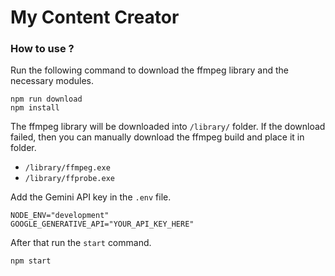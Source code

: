 # My Content Creator

### How to use ?
Run the following command to download the ffmpeg library and the necessary modules.
```
npm run download
npm install
```

The ffmpeg library will be downloaded into `/library/` folder. If the download failed, then you can manually download the ffmpeg build and place it in folder.
+ `/library/ffmpeg.exe`
+ `/library/ffprobe.exe`

Add the Gemini API key in the `.env` file.
```
NODE_ENV="development"
GOOGLE_GENERATIVE_API="YOUR_API_KEY_HERE"
```

After that run the `start` command.
```
npm start
```